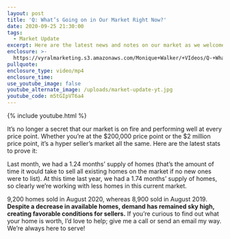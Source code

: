 ```yaml
---
layout: post
title: 'Q: What’s Going on in Our Market Right Now?'
date: 2020-09-25 21:30:00
tags:
  - Market Update
excerpt: Here are the latest news and notes on our market as we welcome fall.
enclosure: >-
  https://vyralmarketing.s3.amazonaws.com/Monique+Walker/+VIdeos/Q-+Whats+Going+on+in+Our+Market+Right+Now_.mp4
pullquote:
enclosure_type: video/mp4
enclosure_time:
use_youtube_image: false
youtube_alternate_image: /uploads/market-update-yt.jpg
youtube_code: m5tGIpVT6a4
---
```


{% include youtube.html %}

It’s no longer a secret that our market is on fire and performing well at every price point. Whether you’re at the $200,000 price point or the $2 million price point, it’s a hyper seller’s market all the same. Here are the latest stats to prove it:&nbsp;

Last month, we had a 1.24 months’ supply of homes (that’s the amount of time it would take to sell all existing homes on the market if no new ones were to list). At this time last year, we had a 1.74 months’ supply of homes, so clearly we’re working with less homes in this current market.&nbsp;

9,200 homes sold in August 2020, whereas 8,900 sold in August 2019. **Despite a decrease in available homes, demand has remained sky high, creating favorable conditions for sellers.** If you’re curious to find out what your home is worth, I’d love to help; give me a call or send an email my way. We’re always here to serve\!